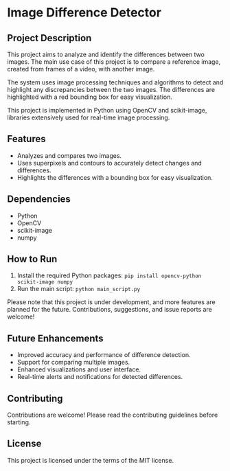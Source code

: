 # Image Difference Detector

## Project Description

This project aims to analyze and identify the differences between two images. The main use case of this project is to compare a reference image, created from frames of a video, with another image. 

The system uses image processing techniques and algorithms to detect and highlight any discrepancies between the two images. The differences are highlighted with a red bounding box for easy visualization. 

This project is implemented in Python using OpenCV and scikit-image, libraries extensively used for real-time image processing.

## Features

- Analyzes and compares two images.
- Uses superpixels and contours to accurately detect changes and differences.
- Highlights the differences with a bounding box for easy visualization.

## Dependencies

- Python
- OpenCV
- scikit-image
- numpy

## How to Run

1. Install the required Python packages: `pip install opencv-python scikit-image numpy`
2. Run the main script: `python main_script.py`

Please note that this project is under development, and more features are planned for the future. Contributions, suggestions, and issue reports are welcome!

## Future Enhancements

- Improved accuracy and performance of difference detection.
- Support for comparing multiple images.
- Enhanced visualizations and user interface.
- Real-time alerts and notifications for detected differences.

## Contributing

Contributions are welcome! Please read the contributing guidelines before starting.

## License

This project is licensed under the terms of the MIT license.
